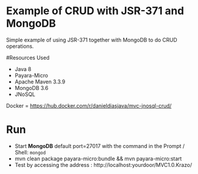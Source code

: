 # Example of CRUD with JSR-371 and MongoDB

Simple example of using JSR-371 together with MongoDB to do CRUD operations.

#Resources Used
- Java 8
- Payara-Micro
- Apache Maven 3.3.9
- MongoDB 3.6
- JNoSQL

Docker = https://hub.docker.com/r/danieldiasjava/mvc-jnosql-crud/

# Run

- Start **MongoDB** default port=27017 with the command in the Prompt / Shell: `mongod` 
- mvn clean package payara-micro:bundle && mvn payara-micro:start
- Test by accessing the address : http://localhost:yourdoor/MVC1.0.Krazo/
